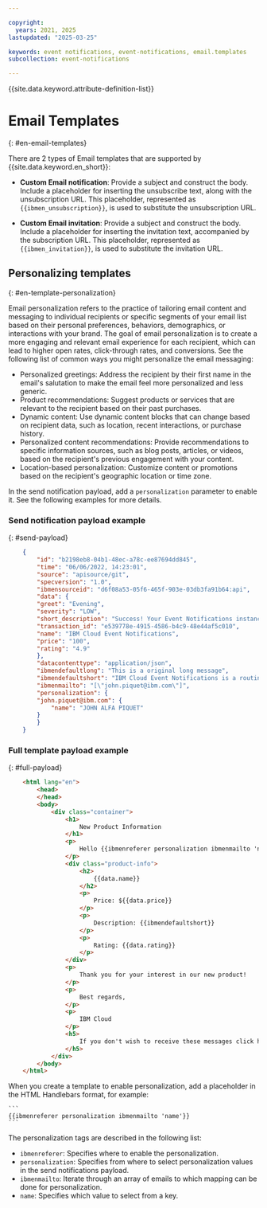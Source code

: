 ```yaml
---

copyright:
  years: 2021, 2025
lastupdated: "2025-03-25"

keywords: event notifications, event-notifications, email.templates
subcollection: event-notifications

---
```


{{site.data.keyword.attribute-definition-list}}

# Email Templates
{: #en-email-templates}

There are 2 types of Email templates that are supported by {{site.data.keyword.en_short}}:

   * **Custom Email notification**: Provide a subject and construct the body. Include a placeholder for inserting the unsubscribe text, along with the unsubscription URL. This placeholder, represented as `{{ibmen_unsubscription}}`, is used to substitute the unsubscription URL.

   * **Custom Email invitation**: Provide a subject and construct the body. Include a placeholder for inserting the invitation text, accompanied by the subscription URL. This placeholder, represented as `{{ibmen_invitation}}`, is used to substitute the invitation URL.


## Personalizing templates
{: #en-template-personalization}

Email personalization refers to the practice of tailoring email content and messaging to individual recipients or specific segments of your email list based on their personal preferences, behaviors, demographics, or interactions with your brand. The goal of email personalization is to create a more engaging and relevant email experience for each recipient, which can lead to higher open rates, click-through rates, and conversions. See the following list of common ways you might personalize the email messaging:

   * Personalized greetings: Address the recipient by their first name in the email's salutation to make the email feel more personalized and less generic.
   * Product recommendations: Suggest products or services that are relevant to the recipient based on their past purchases.
   * Dynamic content: Use dynamic content blocks that can change based on recipient data, such as location, recent interactions, or purchase history.
   * Personalized content recommendations: Provide recommendations to specific information sources, such as blog posts, articles, or videos, based on the recipient's previous engagement with your content.
   * Location-based personalization: Customize content or promotions based on the recipient's geographic location or time zone.

In the send notification payload, add a `personalization` parameter to enable it. See the following examples for more details.

### Send notification payload example
{: #send-payload}

```json
    {
        "id": "b2198eb8-04b1-48ec-a78c-ee87694dd845",
        "time": "06/06/2022, 14:23:01",
        "source": "apisource/git",
        "specversion": "1.0",
        "ibmensourceid": "d6f08a53-05f6-465f-903e-03db3fa91b64:api",
        "data": {
        "greet": "Evening",
        "severity": "LOW",
        "short_description": "Success! Your Event Notifications instance is now able to send personalised notifications",
        "transaction_id": "e539778e-4915-4586-b4c9-48e44af5c010",
        "name": "IBM Cloud Event Notifications",
        "price": "100",
        "rating": "4.9"
        },
        "datacontenttype": "application/json",
        "ibmendefaultlong": "This is a original long message",
        "ibmendefaultshort": "IBM Cloud Event Notifications is a routing service that provides information about critical events in your IBM Cloud account",
        "ibmenmailto": "[\"john.piquet@ibm.com\"]",
        "personalization": {
        "john.piquet@ibm.com": {
            "name": "JOHN ALFA PIQUET"
        }
        }
    }
```


### Full template payload example
{: #full-payload}

``` html
    <html lang="en">
        <head>
        </head>
        <body>
            <div class="container">
                <h1>
                    New Product Information
                </h1>
                <p>
                    Hello {{ibmenreferer personalization ibmenmailto 'name'}}, Good {{data.greet}}
                </p>
                <div class="product-info">
                    <h2>
                        {{data.name}}
                    </h2>
                    <p>
                        Price: ${{data.price}}
                    </p>
                    <p>
                        Description: {{ibmendefaultshort}}
                    </p>
                    <p>
                        Rating: {{data.rating}}
                    </p>
                </div>
                <p>
                    Thank you for your interest in our new product!
                </p>
                <p>
                    Best regards,
                </p>
                <p>
                    IBM Cloud
                </p>
                <h5>
                    If you don't wish to receive these messages click here:{{ibmen_unsubscription}}
                </h5>
            </div>
        </body>
    </html>
 ```


When you create a template to enable personalization, add a placeholder in the HTML Handlebars format, for example: 

    ```
    {{ibmenreferer personalization ibmenmailto 'name'}}
    ```

The personalization tags are described in the following list:

   * `ibmenreferer`: Specifies where to enable the personalization. 
   * `personalization`: Specifies from where to select personalization values in the send notifications payload.
   * `ibmenmailto`: Iterate through an array of emails to which mapping can be done for personalization.
   * `name`: Specifies which value to select from a key. 
